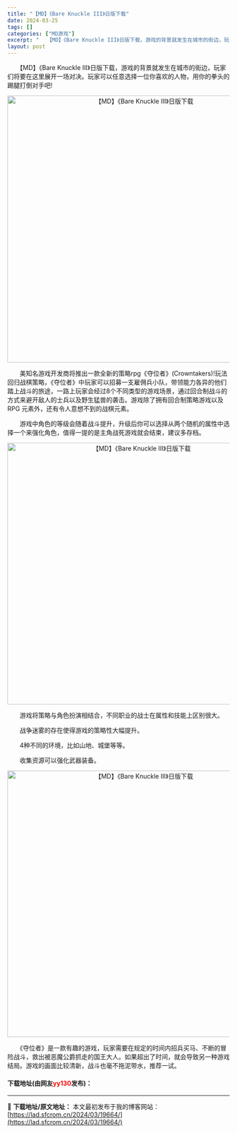 ```yaml
---
title: "【MD】《Bare Knuckle III》日版下载"
date: 2024-03-25
tags: []
categories: ["MD游戏"]
excerpt: "　　【MD】《Bare Knuckle III》日版下载，游戏的背景就发生在城市的街边，玩家们将要在这里展开一场对决。玩家可以任意选择一位你喜欢的人物，用你的拳头的踢腿打倒对手吧! 　　美知名游戏开发商将推出一款全新的策略rpg《夺位者》(Crowntakers)!玩法回归战棋策略，《夺位者》中玩家&hellip;"
layout: post
---
```


 <p>　　【MD】《Bare Knuckle III》日版下载，游戏的背景就发生在城市的街边，玩家们将要在这里展开一场对决。玩家可以任意选择一位你喜欢的人物，用你的拳头的踢腿打倒对手吧!</p> <p align="center"><img align="" border="0" src="https://lad.sfcrom.cn/wp-content/uploads/2024/03/20240325_660106a18b65f.png" width="605" alt="【MD】《Bare Knuckle III》日版下载" /></p> <p>　　美知名游戏开发商将推出一款全新的策略rpg《夺位者》(Crowntakers)!玩法回归战棋策略，《夺位者》中玩家可以招募一支雇佣兵小队，带领能力各异的他们踏上战斗的旅途，一路上玩家会经过8个不同类型的游戏场景，通过回合制战斗的方式来避开敌人的士兵以及野生猛兽的袭击。游戏除了拥有回合制策略游戏以及 RPG 元素外，还有令人意想不到的战棋元素。</p> <p>　　游戏中角色的等级会随着战斗提升，升级后你可以选择从两个随机的属性中选择一个来强化角色，值得一提的是主角战死游戏就会结束，建议多存档。</p> <p align="center"><img align="" border="0" src="https://lad.sfcrom.cn/wp-content/uploads/2024/03/20240325_660106a248ce4.png" width="593" alt="【MD】《Bare Knuckle III》日版下载" /></p> <p>　　游戏将策略与角色扮演相结合，不同职业的战士在属性和技能上区别很大。</p> <p>　　战争迷雾的存在使得游戏的策略性大幅提升。</p> <p>　　4种不同的环境，比如山地、城堡等等。</p> <p>　　收集资源可以强化武器装备。</p> <p align="center"><img align="" border="0" src="https://lad.sfcrom.cn/wp-content/uploads/2024/03/20240325_660106a2dffd4.png" width="604" alt="【MD】《Bare Knuckle III》日版下载" /></p> <p>　　《夺位者》是一款有趣的游戏，玩家需要在规定的时间内招兵买马、不断的冒险战斗，救出被恶魔公爵抓走的国王大人。如果超出了时间，就会导致另一种游戏结局。游戏的画面比较清新，战斗也毫不拖泥带水，推荐一试。</p> <p><h4>下载地址(由网友<font color="red">yy130</font>发布)：</h4></p> 

---
📖 **下载地址/原文地址：** 本文最初发布于我的博客网站：[https://lad.sfcrom.cn/2024/03/19664/](https://lad.sfcrom.cn/2024/03/19664/)

